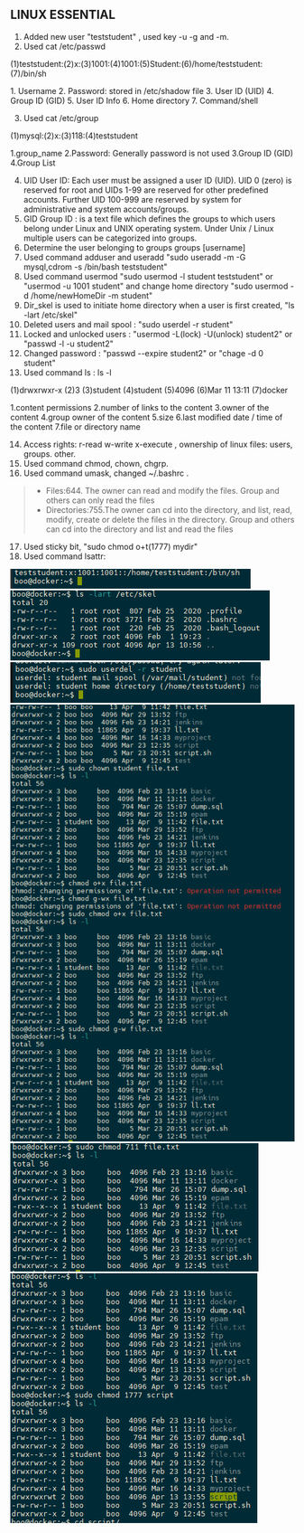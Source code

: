 ## LINUX ESSENTIAL

1. Added new user "teststudent" , used key  -u -g and -m.
2. Used cat /etc/passwd 
<p>(1)teststudent:(2)x:(3)1001:(4)1001:(5)Student:(6)/home/teststudent:(7)/bin/sh</p>
<p>1. Username
2. Password: stored in /etc/shadow file
3. User ID (UID)
4. Group ID (GID)
5. User ID Info
6. Home directory
7. Command/shell</p>


3. Used cat /etc/group
<p>(1)mysql:(2)x:(3)118:(4)teststudent</p>
<p>1.group_name 2.Password: Generally password is not used 3.Group ID (GID) 4.Group List</p>  


4. UID User ID: Each user must be assigned a user ID (UID). UID 0 (zero) is reserved for root and UIDs 1-99 are reserved for other predefined accounts. Further UID 100-999 are reserved by system for administrative and system accounts/groups.  
5. GID Group ID : is a text file which defines the groups to which users belong under Linux and UNIX operating system. Under Unix / Linux multiple users can be categorized into groups.  
6. Determine the user belonging to groups    groups [username]
7. Used command adduser and useradd "sudo useradd -m -G mysql,cdrom -s /bin/bash teststudent"
8. Used command usermod "sudo usermod -l student teststudent" or "usermod -u 1001 student" and change home directory "sudo usermod -d /home/newHomeDir -m student"  
9. Dir_skel is used to initiate home directory when a user is first created, "ls -lart /etc/skel"
10. Deleted users and mail spool : "sudo userdel -r student"
11. Locked and unlocked users : "usermod -L(lock) -U(unlock) student2"  or "passwd -l -u student2"
12. Changed password : "passwd --expire student2" or "chage -d 0 student"  
13. Used command ls : ls -l
<p>(1)drwxrwxr-x (2)3 (3)student (4)student  (5)4096 (6)Mar 11 13:11 (7)docker</p> 
<p>1.content permissions 2.number of links to the content 3.owner of the content 4.group owner of the content 5.size 6.last modified date / time of the content 7.file or directory name</p>  


14. Access rights: r-read w-write x-execute , ownership of linux files: users, groups. other. 
15. Used command chmod, chown, chgrp.
16. Used command umask, changed ~/.bashrc .
> - Files:644. The owner can read and modify the files. Group and others can only read the files  
> - Directories:755.The owner can cd into the directory, and list, read, modify, create or delete the files in the directory. Group and others can cd into the directory and list and read the files  
17. Used sticky bit, "sudo chmod o+t(1777) mydir"
18. Used command lsattr: 

![image](https://github.com/Docker-Meds/DevOps_online_Vinnytsia_2021Q2/blob/Master/m5/task5.2/images/image_2021-04-13_09-36-25.png)  
![image](https://github.com/Docker-Meds/DevOps_online_Vinnytsia_2021Q2/blob/Master/m5/task5.2/images/image_2021-04-13_11-01-23.png)  
![image](https://github.com/Docker-Meds/DevOps_online_Vinnytsia_2021Q2/blob/Master/m5/task5.2/images/image_2021-04-13_11-10-16.png)  
![image](https://github.com/Docker-Meds/DevOps_online_Vinnytsia_2021Q2/blob/Master/m5/task5.2/images/image_2021-04-13_12-41-21.png)  
![image](https://github.com/Docker-Meds/DevOps_online_Vinnytsia_2021Q2/blob/Master/m5/task5.2/images/image_2021-04-13_12-48-32.png)  
![image](https://github.com/Docker-Meds/DevOps_online_Vinnytsia_2021Q2/blob/Master/m5/task5.2/images/image_2021-04-13_14-02-46.png)  
